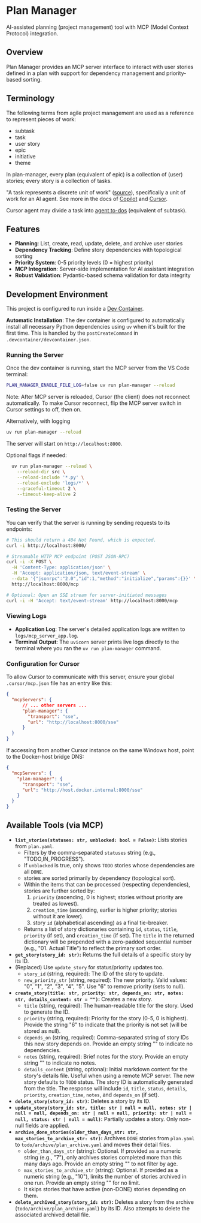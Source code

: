 # Plan Manager

AI-assisted planning (project management) tool with MCP (Model Context Protocol) integration.

## Overview

Plan Manager provides an MCP server interface to interact with user stories defined in a plan with support for dependency management and priority-based sorting.

## Terminology

The following terms from agile project management are used as a reference to represent pieces of work:
- subtask
- task
- user story
- epic
- initiative
- theme

In plan-manager, every plan (equivalent of epic) is a collection of (user) stories; every story is a collection of tasks.

"A task represents a discrete unit of work" ([source](https://langchain-ai.github.io/langgraph/concepts/functional_api/#task)), specifically a unit of work for an AI agent. See more in the docs of [Copilot](https://docs.github.com/en/copilot/get-started/features#agent-mode) and [Cursor](https://docs.cursor.com/en/agent/overview).

Cursor agent may divide a task into [agent to-dos](https://docs.cursor.com/en/agent/planning#agent-to-dos) (equivalent of subtask).

## Features

- **Planning**: List, create, read, update, delete, and archive user stories
- **Dependency Tracking**: Define story dependencies with topological sorting
- **Priority System**: 0-5 priority levels (0 = highest priority)
- **MCP Integration**: Server-side implementation for AI assistant integration
- **Robust Validation**: Pydantic-based schema validation for data integrity

## Development Environment

This project is configured to run inside a [Dev Container](https://containers.dev/).

**Automatic Installation**: The dev container is configured to automatically install all necessary Python dependencies using `uv` when it's built for the first time. This is handled by the `postCreateCommand` in `.devcontainer/devcontainer.json`.

### Running the Server

Once the dev container is running, start the MCP server from the VS Code terminal:

```bash
PLAN_MANAGER_ENABLE_FILE_LOG=false uv run plan-manager --reload
```

Note: After MCP server is reloaded, Cursor (the client) does not reconnect automatically. To make Cursor reconnect, flip the MCP server switch in Cursor settings to off, then on.

Alternatively, with logging

```bash
uv run plan-manager --reload
```

The server will start on `http://localhost:8000`.

Optional flags if needed:

```bash
  uv run plan-manager --reload \
    --reload-dir src \
    --reload-include '*.py' \
    --reload-exclude 'logs/*' \
    --graceful-timeout 2 \
    --timeout-keep-alive 2
```

### Testing the Server

You can verify that the server is running by sending requests to its endpoints:

```bash
# This should return a 404 Not Found, which is expected.
curl -i http://localhost:8000/

# Streamable HTTP MCP endpoint (POST JSON-RPC)
curl -i -X POST \
  -H 'Content-Type: application/json' \
  -H 'Accept: application/json, text/event-stream' \
  --data '{"jsonrpc":"2.0","id":1,"method":"initialize","params":{}}' \
  http://localhost:8000/mcp

# Optional: Open an SSE stream for server-initiated messages
curl -i -H 'Accept: text/event-stream' http://localhost:8000/mcp
```

### Viewing Logs

-   **Application Log**: The server's detailed application logs are written to `logs/mcp_server_app.log`.
-   **Terminal Output**: The `uvicorn` server prints live logs directly to the terminal where you ran the `uv run plan-manager` command.

### Configuration for Cursor

To allow Cursor to communicate with this server, ensure your global `.cursor/mcp.json` file has an entry like this:

```json
{
  "mcpServers": {
      // ... other servers ...
      "plan-manager": {
        "transport": "sse",
        "url": "http://localhost:8000/sse"
      }
  }
}
```

If accessing from another Cursor instance on the same Windows host, point to the Docker-host bridge DNS:

```json
{
  "mcpServers": {
    "plan-manager": {
      "transport": "sse",
      "url": "http://host.docker.internal:8000/sse"
    }
  }
}
```

## Available Tools (via MCP)

*   **`list_stories(statuses: str, unblocked: bool = False)`:** Lists stories from `plan.yaml`.
    *   Filters by the comma-separated `statuses` string (e.g., "TODO,IN_PROGRESS").
    *   If `unblocked` is true, only shows `TODO` stories whose dependencies are all `DONE`.
    *   stories are sorted primarily by dependency (topological sort).
    *   Within the items that can be processed (respecting dependencies), stories are further sorted by:
        1.  `priority` (ascending, 0 is highest; stories without priority are treated as lowest).
        2.  `creation_time` (ascending, earlier is higher priority; stories without it are lower).
        3.  story `id` (alphabetical ascending) as a final tie-breaker.
    *   Returns a list of story dictionaries containing `id`, `status`, `title`, `priority` (if set), and `creation_time` (if set). The `title` in the returned dictionary will be prepended with a zero-padded sequential number (e.g., "01. Actual Title") to reflect the primary sort order.
*   **`get_story(story_id: str)`:** Returns the full details of a specific story by its ID.
*   (Replaced) Use `update_story` for status/priority updates too.
    *   `story_id` (string, required): The ID of the story to update.
    *   `new_priority_str` (string, required): The new priority. Valid values: "0", "1", "2", "3", "4", "5". Use "6" to remove priority (sets to null).
*   **`create_story(title: str, priority: str, depends_on: str, notes: str, details_content: str = "")`:** Creates a new story.
    *   `title` (string, required): The human-readable title for the story. Used to generate the ID.
    *   `priority` (string, required): Priority for the story (0-5, 0 is highest). Provide the string "6" to indicate that the priority is not set (will be stored as null).
    *   `depends_on` (string, required): Comma-separated string of story IDs this new story depends on. Provide an empty string "" to indicate no dependencies.
    *   `notes` (string, required): Brief notes for the story. Provide an empty string "" to indicate no notes.
    *   `details_content` (string, optional): Initial markdown content for the story's details file. Useful when using a remote MCP server.
    The new story defaults to `TODO` status. The story ID is automatically generated from the title. The response will include `id`, `title`, `status`, `details`, `priority`, `creation_time`, `notes`, and `depends_on` (if set).
*   **`delete_story(story_id: str)`:** Deletes a story by its ID.
*   **`update_story(story_id: str, title: str | null = null, notes: str | null = null, depends_on: str | null = null, priority: str | null = null, status: str | null = null)`:** Partially updates a story. Only non-null fields are applied.
*   **`archive_done_stories(older_than_days_str: str, max_stories_to_archive_str: str)`:** Archives `DONE` stories from `plan.yaml` to `todo/archive/plan_archive.yaml` and moves their detail files.
    *   `older_than_days_str` (string): Optional. If provided as a numeric string (e.g., "7"), only archives stories completed more than this many days ago. Provide an empty string "" to not filter by age.
    *   `max_stories_to_archive_str` (string): Optional. If provided as a numeric string (e.g., "10"), limits the number of stories archived in one run. Provide an empty string "" for no limit.
    *   It skips stories that have active (non-DONE) stories depending on them.
*   **`delete_archived_story(story_id: str)`:** Deletes a story from the archive (`todo/archive/plan_archive.yaml`) by its ID. Also attempts to delete the associated archived detail file.
